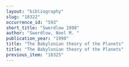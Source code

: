 ```yaml
---
layout: "bibliography"
slug: "18322"
occurrence_id: "593"
short_title: "Swerdlow 1998"
author: "Swerdlow, Noel M. "
publication_year: "1998"
title: "The Babylonian theory of the Planets"
title: "The Babylonian theory of the Planets"
previous_item: "18325"
---
```

